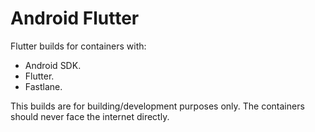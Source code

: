 # Android Flutter

Flutter builds for containers with:

- Android SDK.
- Flutter.
- Fastlane.

This builds are for building/development purposes only. The containers should
never face the internet directly.
